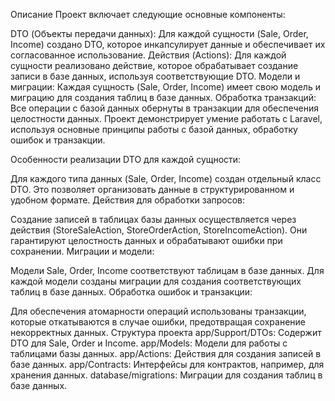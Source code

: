 Описание
Проект включает следующие основные компоненты:

DTO (Объекты передачи данных): Для каждой сущности (Sale, Order, Income) создано DTO, которое инкапсулирует данные и обеспечивает их согласованное использование.
Действия (Actions): Для каждой сущности реализовано действие, которое обрабатывает создание записи в базе данных, используя соответствующие DTO.
Модели и миграции: Каждая сущность (Sale, Order, Income) имеет свою модель и миграцию для создания таблиц в базе данных.
Обработка транзакций: Все операции с базой данных обернуты в транзакции для обеспечения целостности данных.
Проект демонстрирует умение работать с Laravel, используя основные принципы работы с базой данных, обработку ошибок и транзакции.

Особенности реализации
DTO для каждой сущности:

Для каждого типа данных (Sale, Order, Income) создан отдельный класс DTO. Это позволяет организовать данные в структурированном и удобном формате.
Действия для обработки запросов:

Создание записей в таблицах базы данных осуществляется через действия (StoreSaleAction, StoreOrderAction, StoreIncomeAction). Они гарантируют целостность данных и обрабатывают ошибки при сохранении.
Миграции и модели:

Модели Sale, Order, Income соответствуют таблицам в базе данных. Для каждой модели созданы миграции для создания соответствующих таблиц в базе данных.
Обработка ошибок и транзакции:

Для обеспечения атомарности операций использованы транзакции, которые откатываются в случае ошибки, предотвращая сохранение некорректных данных.
Структура проекта
app/Support/DTOs: Содержит DTO для Sale, Order и Income.
app/Models: Модели для работы с таблицами базы данных.
app/Actions: Действия для создания записей в базе данных.
app/Contracts: Интерфейсы для контрактов, например, для хранения данных.
database/migrations: Миграции для создания таблиц в базе данных.

